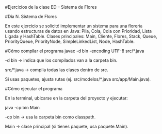 #Ejercicios de la clase ED – Sistema de Flores

#Día N. Sistema de Flores

En este ejercicio se solicitó implementar un sistema para una florería usando estructuras de datos en Java: Pila, Cola, Cola con Prioridad, Lista Ligada y HashTable.
Clases principales: Main, Cliente, Flores, Stack, Queue, PriorityQueue, PriorityNode, SimpleLinkedList, Node, HashTable.

#Cómo compilar el programa
javac -d bin -encoding UTF-8 src/*.java

-d bin → indica que los compilados van a la carpeta bin.

src/*.java → compila todas las clases dentro de src.

Si usas paquetes, ajusta rutas (ej. src/modelos/*.java src/app/Main.java).

#Cómo ejecutar el programa

En la terminal, ubicarse en la carpeta del proyecto y ejecutar:

java -cp bin Main

-cp bin → usa la carpeta bin como classpath.

Main → clase principal (si tienes paquete, usa paquete.Main).
